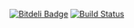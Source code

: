 [![Bitdeli Badge](https://d2weczhvl823v0.cloudfront.net/tsydd/minsktrans/trend.png)](https://bitdeli.com/free "Bitdeli Badge")
[![Build Status](https://travis-ci.org/tsydd/minsktrans.png?branch=master)](https://travis-ci.org/tsydd/minsktrans)